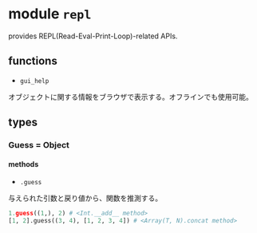 # module `repl`

provides REPL(Read-Eval-Print-Loop)-related APIs.

## functions

* `gui_help`

オブジェクトに関する情報をブラウザで表示する。オフラインでも使用可能。

## types

### Guess = Object

#### methods

* `.guess`

与えられた引数と戻り値から、関数を推測する。

```python
1.guess((1,), 2) # <Int.__add__ method>
[1, 2].guess((3, 4), [1, 2, 3, 4]) # <Array(T, N).concat method>
```
